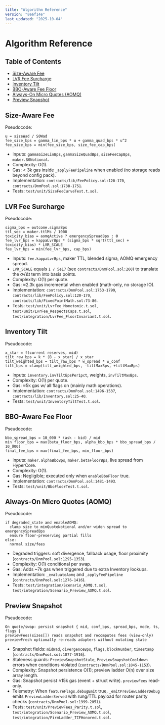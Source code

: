 ```yaml
---
title: "Algorithm Reference"
version: "8e6f14e"
last_updated: "2025-10-04"
---
```


# Algorithm Reference

## Table of Contents

- [Size-Aware Fee](#size-aware-fee)
- [LVR Fee Surcharge](#lvr-fee-surcharge)
- [Inventory Tilt](#inventory-tilt)
- [BBO-Aware Fee Floor](#bbo-aware-fee-floor)
- [Always-On Micro Quotes (AOMQ)](#always-on-micro-quotes-aomq)
- [Preview Snapshot](#preview-snapshot)

## Size-Aware Fee

Pseudocode:

```text
u = sizeWad / S0Wad
fee_size_bps = gamma_lin_bps * u + gamma_quad_bps * u^2
fee_size_bps = min(fee_size_bps, size_fee_cap_bps)
```
- Inputs: `gammaSizeLinBps`, `gammaSizeQuadBps`, `sizeFeeCapBps`, `maker.S0Notional`.
- Complexity: O(1).
- Gas: < 3k gas inside `_applyFeePipeline` when enabled (no storage reads beyond config pack).
- Implementation: `contracts/lib/FeePolicy.sol:120-170`, `contracts/DnmPool.sol:1738-1751`.
- Tests: `test/unit/SizeFeeCurveTest.t.sol`.

## LVR Fee Surcharge

Pseudocode:

```text
sigma_bps = outcome.sigmaBps
ttl_sec = maker.ttlMs / 1000
toxicity_bias = aomqActive ? emergencySpreadBps : 0
fee_lvr_bps = kappaLvrBps * (sigma_bps * sqrt(ttl_sec) + toxicity_bias) * LVR_SCALE
fee_lvr_bps = min(fee_lvr_bps, cap_bps)
```
- Inputs: `fee.kappaLvrBps`, maker TTL, blended sigma, AOMQ emergency spread.
- `LVR_SCALE` equals `1 / 5e17` (see `contracts/DnmPool.sol:260`) to translate the σ√Δt term into basis points.
- Complexity: O(1) per quote.
- Gas: ≈2.3k gas incremental when enabled (math-only, no storage IO).
- Implementation: `contracts/DnmPool.sol:1753-1799`, `contracts/lib/FeePolicy.sol:120-170`, `contracts/lib/FixedPointMath.sol:73-86`.
- Tests: `test/unit/LvrFee_Monotonic.t.sol`, `test/unit/LvrFee_RespectsCaps.t.sol`, `test/integration/LvrFee_FloorInvariant.t.sol`.

## Inventory Tilt

Pseudocode:

```text
x_star = f(current reserves, mid)
tilt_raw_bps = k * (B - x_star) / x_star
tilt_weighted_bps = tilt_raw_bps * w_spread * w_conf
tilt_bps = clamp(tilt_weighted_bps, -tiltMaxBps, +tiltMaxBps)
```
- Inputs: `inventory.invTiltBpsPer1pct`, weights, `invTiltMaxBps`.
- Complexity: O(1) per quote.
- Gas: ≈5k gas w/ all flags on (mainly math operations).
- Implementation: `contracts/DnmPool.sol:1496-1537`, `contracts/lib/Inventory.sol:25-40`.
- Tests: `test/unit/InventoryTiltTest.t.sol`.

## BBO-Aware Fee Floor

Pseudocode:

```text
bbo_spread_bps = 10_000 * (ask - bid) / mid
min_floor_bps = max(beta_floor_bps, alpha_bbo_bps * bbo_spread_bps / 10_000)
final_fee_bps = max(final_fee_bps, min_floor_bps)
```
- Inputs: `maker.alphaBboBps`, `maker.betaFloorBps`, live spread from HyperCore.
- Complexity: O(1).
- Gas: Negligible; executed only when `enableBboFloor` true.
- Implementation: `contracts/DnmPool.sol:1481-1493`.
- Tests: `test/unit/BboFloorTest.t.sol`.

## Always-On Micro Quotes (AOMQ)

Pseudocode:

```text
if degraded_state and enableAOMQ:
  clamp size to minQuoteNotional and/or widen spread to emergencySpreadBps
  ensure floor-preserving partial fills
else:
  normal size/fees
```
- Degraded triggers: soft divergence, fallback usage, floor proximity (`contracts/DnmPool.sol:1295-1353`).
- Complexity: O(1) conditional per swap.
- Gas: Adds ~7k gas when triggered due to extra Inventory lookups.
- Implementation: `_evaluateAomq` and `_applyFeePipeline` (`contracts/DnmPool.sol:1276-1416`).
- Tests: `test/integration/Scenario_AOMQ.t.sol`, `test/integration/Scenario_Preview_AOMQ.t.sol`.

## Preview Snapshot

Pseudocode:

```text
On quote/swap: persist snapshot { mid, conf_bps, spread_bps, mode, ts, flags }
previewFees(sizes[]) reads snapshot and recomputes fees (view-only)
previewFresh optionally re-reads adapters without mutating state
```
- Snapshot fields: `midWad`, `divergenceBps`, `flags`, `blockNumber`, `timestamp` (`contracts/DnmPool.sol:1877-1916`).
- Staleness guards: `PreviewSnapshotStale`, `PreviewSnapshotCooldown` errors when conditions violated (`contracts/DnmPool.sol:1045-1153`).
- Complexity: Snapshot persistence O(1); preview ladder O(n) over size array length.
- Gas: Snapshot persist ≈15k gas (event + struct write). `previewFees` read-only.
- Telemetry: When `featureFlags.debugEmit` true, `_emitPreviewLadderDebug` emits `PreviewLadderServed` with rung/TTL payload for router parity checks (`contracts/DnmPool.sol:1999-2051`).
- Tests: `test/unit/PreviewFees_Parity.t.sol`, `test/integration/Scenario_Preview_AOMQ.t.sol`, `test/integration/FirmLadder_TIFHonored.t.sol`.
